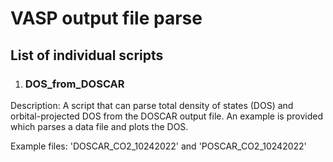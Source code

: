 # VASP output file parse

## List of individual scripts

1. ### DOS_from_DOSCAR

Description: A script that can parse total density of states (DOS) and orbital-projected DOS
from the DOSCAR output file. An example is provided which parses a data file and plots the DOS.

Example files: 'DOSCAR_CO2_10242022' and 'POSCAR_CO2_10242022'


